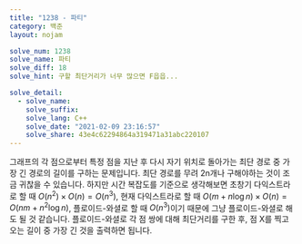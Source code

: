 ```yaml
---
title: "1238 - 파티"
category: 백준
layout: nojam

solve_num: 1238
solve_name: 파티
solve_diff: 18
solve_hint: 구할 최단거리가 너무 많으면 F읍읍...

solve_detail:
  - solve_name:
    solve_suffix:
    solve_lang: C++
    solve_date: "2021-02-09 23:16:57"
    solve_share: 43e4c62294864a319471a31abc220107
---
```


그래프의 각 점으로부터 특정 점을 지난 후 다시 자기 위치로 돌아가는 최단 경로 중 가장 긴 경로의 길이를 구하는 문제입니다. 최단 경로를 무려 2n개나 구해야하는 것이 조금 귀찮을 수 있습니다. 하지만 시간 복잡도를 기준으로 생각해보면 초창기 다익스트라로 할 때 $O(n^2)\times O(n)=O(n^3)$, 현재 다익스트라로 할 때 $O(m+n\log n)\times O(n)=O(nm+n^2 \log n)$, 플로이드-와셜로 할 때 $O(n^3)$이기 때문에 그냥 플로이드-와셜로 해도 될 것 같습니다. 플로이드-와셜로 각 점 쌍에 대해 최단거리를 구한 후, 점 X를 찍고 오는 길이 중 가장 긴 것을 출력하면 됩니다.

